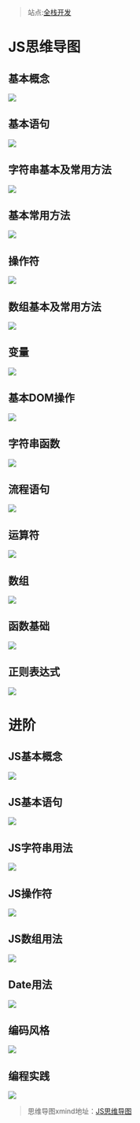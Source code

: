 ﻿>站点:[全栈开发](https://xiaojiangK.github.io/full-stack-development/)

# JS思维导图 #

## 基本概念 ##

![](https://i.imgur.com/hibbEvn.jpg)

## 基本语句 ##

![](http://blog.poetries.top/handbook/img/js/JS%E5%9F%BA%E7%A1%80-%E5%9F%BA%E6%9C%AC%E8%AF%AD%E5%8F%A5.png)

## 字符串基本及常用方法 ##

![](http://blog.poetries.top/handbook/img/js/JS%E5%9F%BA%E7%A1%80-%E5%AD%97%E7%AC%A6%E4%B8%B2%E5%9F%BA%E6%9C%AC%E5%8F%8A%E5%B8%B8%E7%94%A8%E6%96%B9%E6%B3%95%E6%B1%87%E6%80%BB.png)

## 基本常用方法 ##

![](http://blog.poetries.top/handbook/img/js/JS%E5%9F%BA%E7%A1%80-%E5%B8%B8%E5%9F%BA%E6%9C%AC%E7%94%A8%E6%96%B9%E6%B3%95.png)

## 操作符 ##

![](http://blog.poetries.top/handbook/img/js/JS%E5%9F%BA%E7%A1%80-%E6%93%8D%E4%BD%9C%E7%AC%A6.png)

## 数组基本及常用方法 ##

![](http://blog.poetries.top/handbook/img/js/JS%E5%9F%BA%E7%A1%80-%E6%95%B0%E7%BB%84%E5%9F%BA%E6%9C%AC%E5%8F%8A%E5%B8%B8%E7%94%A8%E6%96%B9%E6%B3%95.png)

## 变量 ##

![](http://blog.poetries.top/handbook/img/js/%E5%8F%98%E9%87%8F.gif)

## 基本DOM操作 ##

![](http://blog.poetries.top/handbook/img/js/%E5%9F%BA%E6%9C%ACdom%E6%93%8D%E4%BD%9C.gif)

## 字符串函数 ##

![](http://blog.poetries.top/handbook/img/js/%E5%AD%97%E7%AC%A6%E4%B8%B2%E5%87%BD%E6%95%B0.gif)

## 流程语句 ##

![](http://blog.poetries.top/handbook/img/js/%E6%B5%81%E7%A8%8B%E8%AF%AD%E5%8F%A5.gif)

## 运算符 ##

![](http://blog.poetries.top/handbook/img/js/%E8%BF%90%E7%AE%97%E7%AC%A6.gif)

## 数组 ##

![](http://blog.poetries.top/handbook/img/js/%E6%95%B0%E7%BB%84.gif)

## 函数基础 ##

![](http://blog.poetries.top/handbook/img/js/%E5%87%BD%E6%95%B0%E5%9F%BA%E7%A1%80.gif)

## 正则表达式 ##

![](http://blog.poetries.top/handbook/img/js/%E6%AD%A3%E5%88%99%E8%A1%A8%E8%BE%BE%E5%BC%8F.gif)

# 进阶 #

## JS基本概念 ##

![](http://7xq6al.com1.z0.glb.clouddn.com/JS%E5%9F%BA%E6%9C%AC%E6%A6%82%E5%BF%B5.jpg)

## JS基本语句 ##

![](http://7xq6al.com1.z0.glb.clouddn.com/JS%E5%9F%BA%E6%9C%AC%E8%AF%AD%E5%8F%A5.jpg)

## JS字符串用法 ##

![](http://7xq6al.com1.z0.glb.clouddn.com/JS%E5%AD%97%E7%AC%A6%E4%B8%B2%E7%94%A8%E6%B3%95.jpg)

## JS操作符 ##

![](http://7xq6al.com1.z0.glb.clouddn.com/JS%E6%93%8D%E4%BD%9C%E7%AC%A6.jpg)

## JS数组用法 ##

![](http://7xq6al.com1.z0.glb.clouddn.com/JS%E6%95%B0%E7%BB%84%E7%94%A8%E6%B3%95.jpg)

## Date用法 ##

![](http://7xq6al.com1.z0.glb.clouddn.com/Date%E7%94%A8%E6%B3%95.jpg)

## 编码风格 ##

![](http://7xq6al.com1.z0.glb.clouddn.com/JS%E7%BC%96%E7%A8%8B%E9%A3%8E%E6%A0%BC.jpg)

## 编程实践 ##

![](http://7xq6al.com1.z0.glb.clouddn.com/%E7%BC%96%E7%A8%8B%E5%AE%9E%E8%B7%B5.jpg)

> 思维导图xmind地址：[JS思维导图](https://pan.baidu.com/s/1PsAN375-p62g8Fr4VQSrYg)